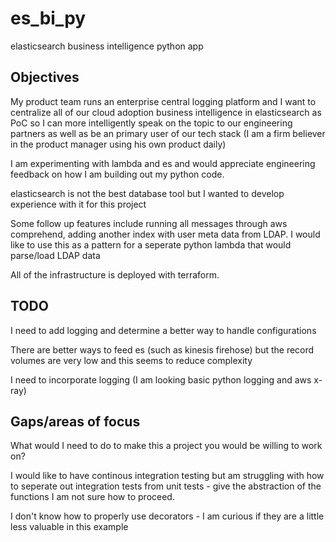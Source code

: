 # es_bi_py

elasticsearch business intelligence python app

## Objectives

My product team runs an enterprise central logging platform and I want to centralize all of our cloud adoption business intelligence in elasticsearch as PoC so I can more intelligently speak on the topic to our engineering partners as well as be an primary user of our tech stack (I am a firm believer in the product manager using his own product daily)

I am experimenting with lambda and es and would appreciate engineering feedback on how I am building out my python code.  

elasticsearch is not the best database tool but I wanted to develop experience with it for this project

Some follow up features include running all messages through aws comprehend, adding another index with user meta data from LDAP.  I would like to use this as a pattern for a seperate python lambda that would parse/load LDAP data

All of the infrastructure is deployed with terraform.

## TODO

I need to add logging and determine a better way to handle configurations

There are better ways to feed es (such as kinesis firehose) but the record volumes are very low and this seems to reduce complexity

I need to incorporate logging (I am looking basic python logging and aws x-ray)

## Gaps/areas of focus

What would I need to do to make this a project you would be willing to work on?

I would like to have continous integration testing but am struggling with how to seperate out integration tests from unit tests - give the abstraction of the functions I am not sure how to proceed.

I don't know how to properly use decorators - I am curious if they are a little less valuable in this example